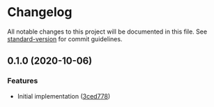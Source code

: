 # Changelog

All notable changes to this project will be documented in this file. See [standard-version](https://github.com/conventional-changelog/standard-version) for commit guidelines.

## 0.1.0 (2020-10-06)


### Features

* Initial implementation ([3ced778](https://github.com/cfware/integration-instance-base/commit/3ced7780af5bb367b028a54774df5cd67c39a0a1))
